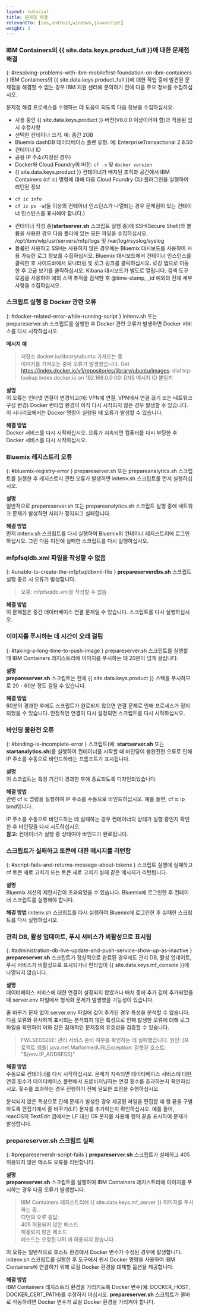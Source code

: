 ```yaml
---
layout: tutorial
title: 문제점 해결
relevantTo: [ios,android,windows,javascript]
weight: 3
---
```

<!-- NLS_CHARSET=UTF-8 -->
### IBM Containers의 {{ site.data.keys.product_full }}에 대한 문제점 해결	
{: #resolving-problems-with-ibm-mobilefirst-foundation-on-ibm-containers }
IBM Containers의 {{ site.data.keys.product_full }}에 대한 작업 중에 발견된 문제점을 해결할 수 없는 경우 IBM 지원 센터에 문의하기 전에 다음 주요 정보를 수집하십시오. 

문제점 해결 프로세스를 수행하는 데 도움이 되도록 다음 정보를 수집하십시오. 

* 사용 중인 {{ site.data.keys.product }} 버전(V8.0.0 이상이어야 함)과 적용된 임시 수정사항
* 선택한 컨테이너 크기. 예: 중간 2GB
* Bluemix dashDB 데이터베이스 플랜 유형. 예: EnterpriseTransactional 2.8.50
* 컨테이너 ID
* 공용 IP 주소(지정된 경우)
* Docker와 Cloud Foundry의 버전: `cf -v` 및 `docker version`
* {{ site.data.keys.product }} 컨테이너가 배치된 조직과 공간에서 IBM Containers (cf ic) 명령에 대해 다음 Cloud Foundry CLI 플러그인을 실행하여 리턴된 정보
 - `cf ic info`
 - `cf ic ps -a`(둘 이상의 컨테이너 인스턴스가 나열되는 경우 문제점이 있는 컨테이너 인스턴스를 표시해야 합니다.)
* 컨테이너 작성 중(**startserver.sh** 스크립트 실행 중)에 SSH(Secure Shell)와 볼륨을 사용한 경우 다음 폴더에 있는 모든 파일을 수집하십시오. /opt/ibm/wlp/usr/servers/mfp/logs 및 /var/log/rsyslog/syslog
* 볼륨만 사용하고 SSH는 사용하지 않은 경우에는 Bluemix 대시보드를 사용하여 사용 가능한 로그 정보를 수집하십시오. Bluemix 대시보드에서 컨테이너 인스턴스를 클릭한 후 사이드바에서 모니터링 및 로그 링크를 클릭하십시오. 로깅 탭으로 이동한 후 고급 보기를 클릭하십시오. Kibana 대시보드가 별도로 열립니다. 검색 도구 모음을 사용하여 예외 스택 추적을 검색한 후 @time-stamp, _id 예외의 전체 세부사항을 수집하십시오. 

### 스크립트 실행 중 Docker 관련 오류	
{: #docker-related-error-while-running-script }
initenv.sh 또는 prepareserver.sh 스크립트를 실행한 후 Docker 관련 오류가 발생하면 Docker 서비스를 다시 시작하십시오. 

**메시지 예** 

> 저장소 docker.io/library/ubuntu 가져오는 중  
>이미지를 가져오는 중에 오류가 발생했습니다. Get https://index.docker.io/v1/repositories/library/ubuntu/images: dial tcp: lookup index.docker.io on 192.168.0.0:00: DNS 메시지 ID 불일치

**설명**  
이 오류는 인터넷 연결이 변경되고(예: VPN에 연결, VPN에서 연결 끊기 또는 네트워크 구성 변경) Docker 런타임 환경이 아직 다시 시작되지 않은 경우 발생할 수 있습니다. 이 시나리오에서는 Docker 명령이 실행될 때 오류가 발생할 수 있습니다. 

**해결 방법**  
Docker 서비스를 다시 시작하십시오. 오류가 지속되면 컴퓨터를 다시 부팅한 후 Docker 서비스를 다시 시작하십시오. 

### Bluemix 레지스트리 오류	
{: #bluemix-registry-error }
prepareserver.sh 또는 prepareanalytics.sh 스크립트를 실행한 후 레지스트리 관련 오류가 발생하면 initenv.sh 스크립트를 먼저 실행하십시오. 

**설명**  
일반적으로 prepareserver.sh 또는 prepareanalytics.sh 스크립트 실행 중에 네트워크 문제가 발생하면 처리가 정지되고 실패합니다. 

**해결 방법**  
먼저 initenv.sh 스크립트를 다시 실행하여 Bluemix의 컨테이너 레지스트리에 로그인하십시오. 그런 다음 이전에 실패한 스크립트를 다시 실행하십시오. 

### mfpfsqldb.xml 파일을 작성할 수 없음
{: #unable-to-create-the-mfpfsqldbxml-file }
**prepareserverdbs.sh** 스크립트 실행 종료 시 오류가 발생합니다. 

> 오류: mfpfsqldb.xml을 작성할 수 없음

**해결 방법**  
이 문제점은 중간 데이터베이스 연결 문제일 수 있습니다. 스크립트를 다시 실행하십시오. 

### 이미지를 푸시하는 데 시간이 오래 걸림	
{: #taking-a-long-time-to-push-image }
prepareserver.sh 스크립트를 실행할 때 IBM Containers 레지스트리에 이미지를 푸시하는 데 20분이 넘게 걸립니다. 

**설명**  
**prepareserver.sh** 스크립트는 전체 {{ site.data.keys.product }} 스택을 푸시하므로 20 - 60분 정도 걸릴 수 있습니다. 

**해결 방법**  
60분이 경과한 후에도 스크립트가 완료되지 않으면 연결 문제로 인해 프로세스가 정지되었을 수 있습니다. 안정적인 연결이 다시 설정되면 스크립트를 다시 시작하십시오. 

### 바인딩 불완전 오류	
{: #binding-is-incomplete-error }
스크립트(예: **startserver.sh** 또는 **startanalytics.sh**)를 실행하여 컨테이너를 시작할 때 바인딩이 불완전한 오류로 인해 IP 주소를 수동으로 바인드하라는 프롬프트가 표시됩니다. 

**설명**  
이 스크립트는 특정 기간이 경과한 후에 종료되도록 디자인되었습니다. 

**해결 방법**  
관련 cf ic 명령을 실행하여 IP 주소를 수동으로 바인드하십시오. 예를 들면, cf ic ip bind입니다. 

IP 주소를 수동으로 바인드하는 데 실패하는 경우 컨테이너의 상태가 실행 중인지 확인한 후 바인딩을 다시 시도하십시오.   
**참고:** 컨테이너가 실행 중 상태여야 바인드가 완료됩니다. 

### 스크립트가 실패하고 토큰에 대한 메시지를 리턴함	
{: #script-fails-and-returns-message-about-tokens }
스크립트 실행에 실패하고 cf 토큰 새로 고치기 또는 토큰 새로 고치기 실패 같은 메시지가 리턴됩니다. 

**설명**  
Bluemix 세션의 제한시간이 초과되었을 수 있습니다. Bluemix에 로그인한 후 컨테이너 스크립트를 실행해야 합니다. 

**해결 방법**
initenv.sh 스크립트를 다시 실행하여 Bluemix에 로그인한 후 실패한 스크립트를 다시 실행하십시오. 

### 관리 DB, 활성 업데이트, 푸시 서비스가 비활성으로 표시됨	
{: #administration-db-live-update-and-push-service-show-up-as-inactive }
**prepareserver.sh** 스크립트가 정상적으로 완료된 경우에도 관리 DB, 활성 업데이트, 푸시 서비스가 비활성으로 표시되거나 런타임이 {{ site.data.keys.mf_console }}에 나열되지 않습니다. 

**설명**  
데이터베이스 서비스에 대한 연결이 설정되지 않았거나 배치 중에 추가 값이 추가되었을 때 server.env 파일에서 형식화 문제가 발생했을 가능성이 있습니다. 

줄 바꾸기 문자 없이 server.env 파일에 값이 추가된 경우 특성을 분석할 수 없습니다. 다음 오류와 유사하게 표시되는 분석되지 않은 특성으로 인해 발생한 오류에 대해 로그 파일을 확인하여 이와 같은 잠재적인 문제점의 유효성을 검증할 수 있습니다. 

> FWLSE0320E: 관리 서비스 준비 여부를 확인하는 데 실패했습니다. 원인: [프로젝트 샘플] java.net.MalformedURLException: 잘못된 호스트: "${env.IP_ADDRESS}"

**해결 방법**  
수동으로 컨테이너를 다시 시작하십시오. 문제가 지속되면 데이터베이스 서비스에 대한 연결 횟수가 데이터베이스 플랜에서 프로비저닝하는 연결 횟수를 초과하는지 확인하십시오. 횟수를 초과하는 경우 진행하기 전에 필요한 조정을 수행하십시오. 

분석되지 않은 특성으로 인해 문제가 발생한 경우 제공된 파일을 편집할 때 행 끝을 구별하도록 편집기에서 줄 바꾸기(LF) 문자를 추가하는지 확인하십시오. 예를 들어, macOS의 TextEdit 앱에서는 LF 대신 CR 문자를 사용해 행의 끝을 표시하여 문제가 발생합니다. 

### prepareserver.sh 스크립트 실패	
{: #prepareserversh-script-fails }
**prepareserver.sh** 스크립트가 실패하고 405 허용되지 않은 메소드 오류를 리턴합니다. 

**설명**  
**prepareserver.sh** 스크립트를 실행하여 IBM Containers 레지스트리에 이미지를 푸시하는 경우 다음 오류가 발생합니다. 

> IBM Containers 레지스트리에 {{ site.data.keys.mf_server }} 이미지를 푸시하는 중..  
> 디먼의 오류 응답:  
> 405 허용되지 않은 메소드  
> 허용되지 않은 메소드  
> 메소드는 요청된 URL에 허용되지 않습니다.

이 오류는 일반적으로 호스트 환경에서 Docker 변수가 수정된 경우에 발생합니다. initenv.sh 스크립트를 실행한 후 도구에서 원시 Docker 명령을 사용하여 IBM Containers에 연결하기 위해 로컬 Docker 환경을 대체할 옵션을 제공합니다. 

**해결 방법**  
IBM Containers 레지스트리 환경을 가리키도록 Docker 변수(예: DOCKER\_HOST, DOCKER\_CERT\_PATH)를 수정하지 마십시오. **prepareserver.sh** 스크립트가 올바로 작동하려면 Docker 변수가 로컬 Docker 환경을 가리켜야 합니다. 
